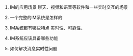 1.  IM的应用场景
    聊天、视频和语音等软件和一些实时交互的场景
2.  一个完整的IM系统是怎样的
    
3.  IM系统都有哪些特点
    实时性、可靠性、
4.  IM系统应该具备哪些功能
5.  如何解决消息实时性问题
